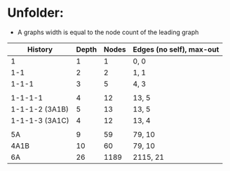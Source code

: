 # Unfolder:
- A graphs width is equal to the node count of the leading graph

| History        | Depth          | Nodes          | Edges (no self), max-out |
|----------------|----------------|----------------|----------------|
| 1              | 1              | 1              | 0, 0           |
| 1-1            | 2              | 2              | 1, 1           |
| 1-1-1          | 3              | 5              | 4, 3           |
|                |                |                |                |
| 1-1-1-1        | 4              | 12             | 13, 5          |
| 1-1-1-2 (3A1B) | 5              | 13             | 13, 5          |
| 1-1-1-3 (3A1C) | 4              | 12             | 13, 4          |
|                |                |                |                |
| 5A             | 9              | 59             | 79, 10         |
| 4A1B           | 10             | 60             | 79, 10         |
| 6A             | 26             | 1189           | 2115, 21       |
